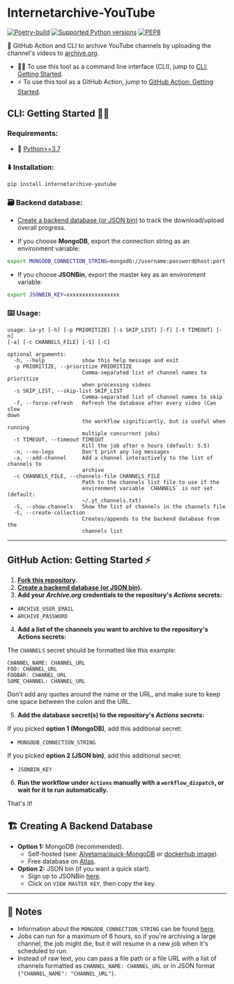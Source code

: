 # Internetarchive-YouTube

[![Poetry-build](https://github.com/Alyetama/internetarchive-youtube/actions/workflows/poetry-build.yml/badge.svg)](https://github.com/Alyetama/internetarchive-youtube/actions/workflows/poetry-build.yml) 
[![Supported Python 
versions](https://img.shields.io/badge/Python-%3E=3.7-blue.svg)](https://www.python.org/downloads/) 
[![PEP8](https://img.shields.io/badge/Code%20style-PEP%208-orange.svg)](https://www.python.org/dev/peps/pep-0008/) 

🚀 GitHub Action and CLI to archive YouTube channels by uploading the 
channel's videos to [archive.org](https://archive.org).

- 🧑‍💻 To use this tool as a command line interface (CLI), jump to [CLI: 
Getting Started](<#cli-getting-started-> "CLI: Getting Started").
- ⚡️ To use this tool as a GitHub Action, jump to [GitHub Action: Getting 
Started](<#github-action-getting-started-%EF%B8%8F> "GitHub Action: 
Getting Started").


## CLI: Getting Started 🧑‍💻

### Requirements:
- 🐍 [Python>=3.7](https://www.python.org/downloads/)

### ⬇️ Installation:
```sh
pip install internetarchive-youtube
```

### 🗃️ Backend database:
- [Create a backend database (or JSON 
bin)](<#%EF%B8%8F-creating-a-backend-database> "Creating a backend 
database") to track the download/upload overall progress.

- If you choose **MongoDB**, export the connection string as an 
environment variable:
```sh
export MONGODB_CONNECTION_STRING=mongodb://username:password@host:port
```

- If you choose **JSONBin**, export the master key as an environment 
variable:
```sh
export JSONBIN_KEY=xxxxxxxxxxxxxxxxx
```

### ⌨️ Usage:
```
usage: ia-yt [-h] [-p PRIORITIZE] [-s SKIP_LIST] [-f] [-t TIMEOUT] [-n] 
[-a] [-c CHANNELS_FILE] [-S] [-C]

optional arguments:
  -h, --help            show this help message and exit
  -p PRIORITIZE, --prioritize PRIORITIZE
                        Comma-separated list of channel names to 
prioritize
                        when processing videos
  -s SKIP_LIST, --skip-list SKIP_LIST
                        Comma-separated list of channel names to skip
  -f, --force-refresh   Refresh the database after every video (Can slow 
down
                        the workflow significantly, but is useful when 
running
                        multiple concurrent jobs)
  -t TIMEOUT, --timeout TIMEOUT
                        Kill the job after n hours (default: 5.5)
  -n, --no-logs         Don't print any log messages
  -a, --add-channel     Add a channel interactively to the list of 
channels to
                        archive
  -c CHANNELS_FILE, --channels-file CHANNELS_FILE
                        Path to the channels list file to use if the
                        environment variable `CHANNELS` is not set 
(default:
                        ~/.yt_channels.txt)
  -S, --show-channels   Show the list of channels in the channels file
  -C, --create-collection
                        Creates/appends to the backend database from the
                        channels list
```

---

## GitHub Action: Getting Started ⚡️

1. **[Fork this 
repository](https://github.com/Alyetama/yt-archive-sync/fork).**
2. **[Create a backend database (or JSON 
bin)](<#%EF%B8%8F-creating-a-backend-database> "Creating a backend 
database").**
3. **Add your *Archive.org* credentials to the repository's *Actions* 
secrets:**
  - `ARCHIVE_USER_EMAIL`
  - `ARCHIVE_PASSWORD`

4. **Add a list of the channels you want to archive to the repository's 
Actions secrets:**

The `CHANNELS` secret should be formatted like this example:

```
CHANNEL_NAME: CHANNEL_URL
FOO: CHANNEL_URL
FOOBAR: CHANNEL_URL
SOME_CHANNEL: CHANNEL_URL
```

Don't add any quotes around the name or the URL, and make sure to keep one 
space between the colon and the URL.


5. **Add the database secret(s) to the repository's *Actions* secrets:**

If you picked **option 1 (MongoDB)**, add this additional secret:
  - `MONGODB_CONNECTION_STRING`

If you picked **option 2 (JSON bin)**, add this additional secret:
  - `JSONBIN_KEY`  


6. **Run the workflow under `Actions` manually with a `workflow_dispatch`, 
or wait for it to run automatically.**

That's it!


## 🏗️ Creating A Backend Database

- **Option 1:**  MongoDB (recommended).
  - Self-hosted (see: 
[Alyetama/quick-MongoDB](https://github.com/Alyetama/quick-MongoDB) or 
[dockerhub image](https://hub.docker.com/_/mongo)).
  - Free database on [Atlas](https://www.mongodb.com/database/free).
- **Option 2:** JSON bin (if you want a quick start).
  - Sign up to JSONBin [here](https://jsonbin.io/login).
  - Click on `VIEW MASTER KEY`, then copy the key.

---

## 📝 Notes

- Information about the `MONGODB_CONNECTION_STRING` can be found 
[here](https://www.mongodb.com/docs/manual/reference/connection-string/).
- Jobs can run for a maximum of 6 hours, so if you're archiving a large 
channel, the job might die, but it will resume in a new job when it's 
scheduled to run.
- Instead of raw text, you can pass a file path or a file URL with a list 
of channels formatted as `CHANNEL_NAME: CHANNEL_URL` or in JSON format 
`{"CHANNEL_NAME": "CHANNEL_URL"}`.
